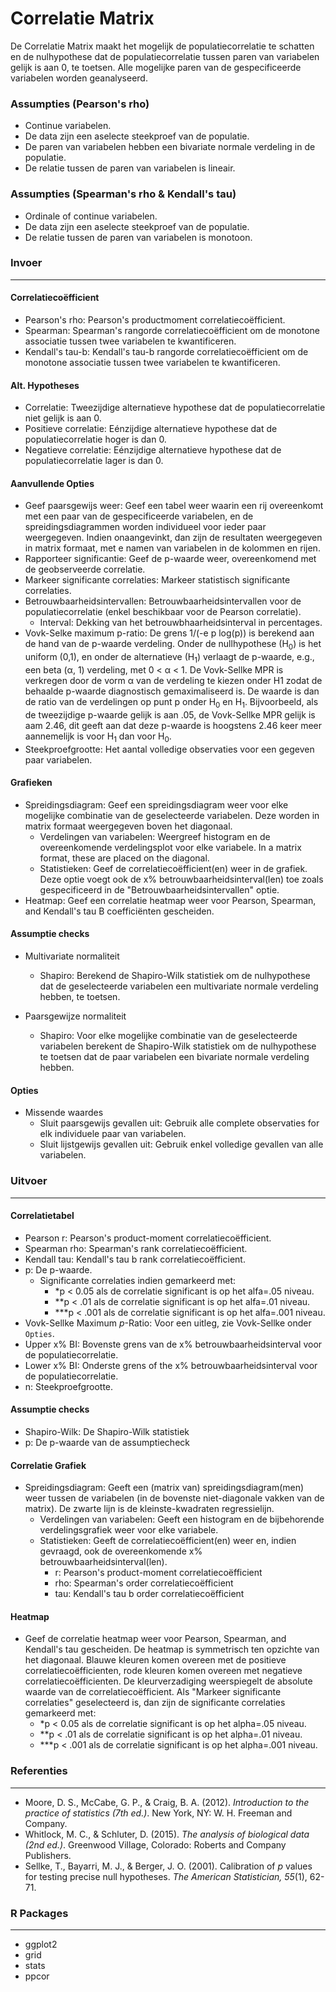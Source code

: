 Correlatie Matrix
===

De Correlatie Matrix maakt het mogelijk de populatiecorrelatie te schatten en de nulhypothese dat de populatiecorrelatie tussen paren van variabelen gelijk is aan 0, te toetsen. Alle mogelijke paren van de gespecificeerde variabelen worden geanalyseerd.


### Assumpties (Pearson's rho)
- Continue variabelen.
- De data zijn een aselecte steekproef van de populatie.
- De paren van variabelen hebben een bivariate normale verdeling in de populatie.
- De relatie tussen de paren van variabelen is lineair.


### Assumpties (Spearman's rho & Kendall's tau)
- Ordinale of continue variabelen.
- De data zijn een aselecte steekproef van de populatie.
- De relatie tussen de paren van variabelen is monotoon.

### Invoer
---

#### Correlatiecoëfficient
- Pearson's rho: Pearson's productmoment correlatiecoëfficient. 
- Spearman: Spearman's rangorde correlatiecoëfficient om de monotone associatie tussen twee variabelen te kwantificeren.
- Kendall's tau-b: Kendall's tau-b rangorde correlatiecoëfficient om de monotone associatie tussen twee variabelen te kwantificeren.

#### Alt. Hypotheses
- Correlatie: Tweezijdige alternatieve hypothese dat de populatiecorrelatie niet gelijk is aan 0.
- Positieve correlatie: Eénzijdige alternatieve hypothese dat de populatiecorrelatie hoger is dan 0.
- Negatieve correlatie: Eénzijdige alternatieve hypothese dat de populatiecorrelatie lager is dan 0.

#### Aanvullende Opties
- Geef paarsgewijs weer: Geef een tabel weer waarin een rij overeenkomt met een paar van de gespecificeerde variabelen, en de spreidingsdiagrammen worden individueel voor ieder paar weergegeven. Indien onaangevinkt, dan zijn de resultaten weergegeven in matrix formaat, met e namen van variabelen in de kolommen en rijen.
- Rapporteer significantie: Geef de p-waarde weer, overeenkomend met de geobserveerde correlatie.
- Markeer significante correlaties: Markeer statistisch significante correlaties.
- Betrouwbaarheidsintervallen: Betrouwbaarheidsintervallen voor de populatiecorrelatie (enkel beschikbaar voor de Pearson correlatie).
  - Interval: Dekking van het betrouwbhaarheidsinterval in percentages.
- Vovk-Selke maximum p-ratio: De grens 1/(-e p log(p)) is berekend aan de hand van de p-waarde verdeling. Onder de nullhypothese (H<sub>0</sub>) is het uniform (0,1), en onder de alternatieve (H<sub>1</sub>) verlaagt de p-waarde, e.g., een beta (α, 1) verdeling, met 0 < α < 1. De Vovk-Sellke MPR is verkregen door de vorm α van de verdeling te kiezen onder H1 zodat de behaalde p-waarde diagnostisch gemaximaliseerd is. De waarde is dan de ratio van de verdelingen op punt p onder H<sub>0</sub> en H<sub>1</sub>. Bijvoorbeeld, als de tweezijdige p-waarde gelijk is aan .05, de Vovk-Sellke MPR gelijk is aam 2.46, dit geeft aan dat deze p-waarde is hoogstens 2.46 keer meer aannemelijk is voor H<sub>1</sub> dan voor H<sub>0</sub>. 
- Steekproefgrootte: Het aantal volledige observaties voor een gegeven paar variabelen.

#### Grafieken
- Spreidingsdiagram: Geef een spreidingsdiagram weer voor elke mogelijke combinatie van de geselecteerde variabelen. Deze worden in matrix formaat weergegeven boven het diagonaal.
  - Verdelingen van variabelen: Weergreef histogram en de overeenkomende verdelingsplot voor elke variabele. In a matrix format, these are placed on the diagonal.
  - Statistieken: Geef de correlatiecoëfficient(en) weer in de grafiek. Deze optie voegt ook de x% betrouwbaarheidsinterval(len) toe zoals gespecificeerd in de "Betrouwbaarheidsintervallen" optie.
- Heatmap: Geef een correlatie heatmap weer voor Pearson, Spearman, and Kendall's tau B coefficiënten gescheiden.

#### Assumptie checks

- Multivariate normaliteit
  - Shapiro: Berekend de Shapiro-Wilk statistiek om de nulhypothese dat de geselecteerde variabelen een multivariate normale verdeling hebben, te toetsen.
  
- Paarsgewijze normaliteit
  - Shapiro: Voor elke mogelijke combinatie van de geselecteerde variabelen berekent de Shapiro-Wilk statistiek om de nulhypothese te toetsen dat de paar variabelen een bivariate normale verdeling hebben.
  
#### Opties

- Missende waardes
  - Sluit paarsgewijs gevallen uit: Gebruik alle complete observaties for elk individuele paar van variabelen.
  - Sluit lijstgewijs gevallen uit: Gebruik enkel volledige gevallen van alle variabelen.
  
### Uitvoer
---
#### Correlatietabel 
- Pearson r: Pearson's product-moment correlatiecoëfficient.
- Spearman rho: Spearman's rank correlatiecoëfficient.
- Kendall tau:  Kendall's tau b rank correlatiecoëfficient.
- p: De p-waarde.
  - Significante correlaties indien gemarkeerd met:
	- *p < 0.05 als de correlatie significant is op het alfa=.05 niveau.
	- **p < .01 als de correlatie significant is op het alfa=.01 niveau.
	- ***p < .001 als de correlatie significant is op het alfa=.001 niveau.
- Vovk-Sellke Maximum *p*-Ratio: Voor een uitleg, zie Vovk-Sellke onder `Opties`. 
- Upper x% BI: Bovenste grens van de x% betrouwbaarheidsinterval voor de populatiecorrelatie.
- Lower x% BI: Onderste grens of the x% betrouwbaarheidsinterval voor de populatiecorrelatie.
- n: Steekproefgrootte.

#### Assumptie checks

- Shapiro-Wilk: De Shapiro-Wilk statistiek
- p: De p-waarde van de assumptiecheck

#### Correlatie Grafiek
- Spreidingsdiagram: Geeft een (matrix van) spreidingsdiagram(men) weer tussen de variabelen (in de bovenste niet-diagonale vakken van de matrix). De zwarte lijn is de kleinste-kwadraten regressielijn.
    - Verdelingen van variabelen: Geeft een histogram en de bijbehorende verdelingsgrafiek weer voor elke variabele.
    - Statistieken: Geeft de correlatiecoëfficient(en) weer en, indien gevraagd, ook de overeenkomende x% betrouwbaarheidsinterval(len).
      - r: Pearson's product-moment correlatiecoëfficient
      - rho: Spearman's order correlatiecoëfficient
      - tau: Kendall's tau b order correlatiecoëfficient

#### Heatmap
- Geef de correlatie heatmap weer voor Pearson, Spearman, and Kendall's tau gescheiden. De heatmap is symmetrisch ten opzichte van het diagonaal. Blauwe kleuren komen overeen met de positieve correlatiecoëfficienten, rode kleuren komen overeen met negatieve correlatiecoëfficienten. De kleurverzadiging weerspiegelt de absolute waarde van de correlatiecoëfficient. Als "Markeer significante correlaties" geselecteerd is, dan zijn de significante correlaties gemarkeerd met:
  - *p < 0.05 als de correlatie significant is op het alpha=.05 niveau.
  - **p < .01 als de correlatie significant is op het alpha=.01 niveau.
  - ***p < .001 als de correlatie significant is op het alpha=.001 niveau.

### Referenties
-------
- Moore, D. S., McCabe, G. P., & Craig, B. A. (2012). *Introduction to the practice of statistics (7th ed.)*. New York, NY: W. H. Freeman and Company.
- Whitlock, M. C., & Schluter, D. (2015). *The analysis of biological data (2nd ed.)*. Greenwood Village, Colorado: Roberts and Company Publishers.
- Sellke, T., Bayarri, M. J., & Berger, J. O. (2001). Calibration of *p* values for testing precise null hypotheses. *The American Statistician, 55*(1), 62-71.

### R Packages
---
- ggplot2
- grid
- stats
- ppcor
